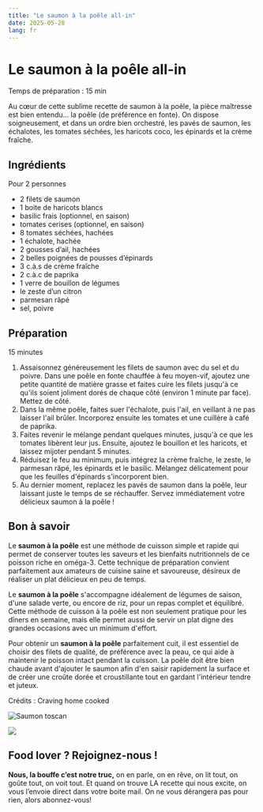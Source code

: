 ```yaml
---
title: "Le saumon à la poêle all-in"
date: 2025-05-28
lang: fr
---
```

# Le saumon à la poêle all-in

Temps de préparation : 15 min

Au cœur de cette sublime recette de saumon à la poêle, la pièce maîtresse est bien entendu… la poêle (de préférence en fonte). On dispose soigneusement, et dans un ordre bien orchestré, les pavés de saumon, les échalotes, les tomates séchées, les haricots coco, les épinards et la crème fraîche.

## Ingrédients

Pour 2 personnes

-   2 filets de saumon
-   1 boite de haricots blancs
-   basilic frais (optionnel, en saison)
-   tomates cerises (optionnel, en saison)
-   8 tomates séchées, hachées
-   1 échalote, hachée
-   2 gousses d’ail, hachées
-   2 belles poignées de pousses d’épinards
-   3 c.à.s de crème fraîche
-   2 c.à.c de paprika
-   1 verre de bouillon de légumes
-   le zeste d’un citron
-   parmesan râpé
-   sel, poivre

## Préparation

15 minutes

1.  Assaisonnez généreusement les filets de saumon avec du sel et du poivre. Dans une poêle en fonte chauffée à feu moyen-vif, ajoutez une petite quantité de matière grasse et faites cuire les filets jusqu'à ce qu'ils soient joliment dorés de chaque côté (environ 1 minute par face). Mettez de côté.
2.  Dans la même poêle, faites suer l'échalote, puis l'ail, en veillant à ne pas laisser l'ail brûler. Incorporez ensuite les tomates et une cuillère à café de paprika.
3.  Faites revenir le mélange pendant quelques minutes, jusqu'à ce que les tomates libèrent leur jus. Ensuite, ajoutez le bouillon et les haricots, et laissez mijoter pendant 5 minutes.
4.  Réduisez le feu au minimum, puis intégrez la crème fraîche, le zeste, le parmesan râpé, les épinards et le basilic. Mélangez délicatement pour que les feuilles d'épinards s'incorporent bien.
5.  Au dernier moment, replacez les pavés de saumon dans la poêle, leur laissant juste le temps de se réchauffer. Servez immédiatement votre délicieux saumon à la poêle !

## Bon à savoir

Le **saumon à la poêle** est une méthode de cuisson simple et rapide qui permet de conserver toutes les saveurs et les bienfaits nutritionnels de ce poisson riche en oméga-3. Cette technique de préparation convient parfaitement aux amateurs de cuisine saine et savoureuse, désireux de réaliser un plat délicieux en peu de temps.

Le **saumon à la poêle** s'accompagne idéalement de légumes de saison, d'une salade verte, ou encore de riz, pour un repas complet et équilibré. Cette méthode de cuisson à la poêle est non seulement pratique pour les dîners en semaine, mais elle permet aussi de servir un plat digne des grandes occasions avec un minimum d'effort.

Pour obtenir un **saumon à la poêle** parfaitement cuit, il est essentiel de choisir des filets de qualité, de préférence avec la peau, ce qui aide à maintenir le poisson intact pendant la cuisson. La poêle doit être bien chaude avant d'ajouter le saumon afin d'en saisir rapidement la surface et de créer une croûte dorée et croustillante tout en gardant l'intérieur tendre et juteux.

Crédits : Craving home cooked

![Saumon toscan](https://recettes.belly-media.com/wp-content/uploads/2024/01/creamy-tuscan-salmon-1-9-2-1200x1280.jpg)

![](https://recettes.belly-media.com/wp-content/uploads/2022/09/belly-nl-cta.jpg)

## Food lover ? Rejoignez-nous !

**Nous, la bouffe c’est notre truc,** on en parle, on en rêve, on lit tout, on goûte tout, on voit tout. Et quand on trouve LA recette qui nous excite, on vous l’envoie direct dans votre boite mail. On ne vous dérangera pas pour rien, alors abonnez-vous!